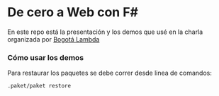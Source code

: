 # De cero a Web con F#

En este repo está la presentación y los demos que usé en la charla organizada por [Bogotá Lambda](https://www.meetup.com/Bogota-Lambda/events/237623382/)

### Cómo usar los demos

Para restaurar los paquetes se debe correr desde linea de comandos: 

```.paket/paket.bootstrapper
.paket/paket restore
```